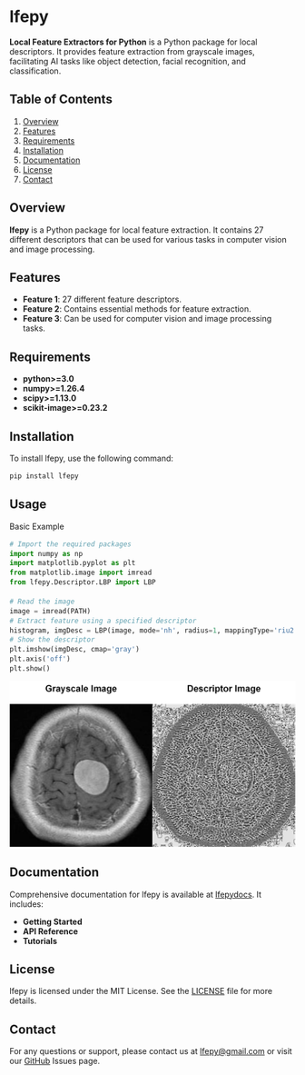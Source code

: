 # lfepy

**Local Feature Extractors for Python** is a Python package for local descriptors. It provides feature extraction from grayscale images, facilitating AI tasks like object detection, facial recognition, and classification.

## Table of Contents

1. [Overview](#overview)
2. [Features](#features)
3. [Requirements](#Requirements)
4. [Installation](#installation)
5. [Documentation](#documentation)
6. [License](#license)
7. [Contact](#contact)

## Overview

**lfepy** is a Python package for local feature extraction. It contains 27 different descriptors that can be used for various tasks in computer vision and image processing.

## Features

- **Feature 1**: 27 different feature descriptors.
- **Feature 2**: Contains essential methods for feature extraction.
- **Feature 3**: Can be used for computer vision and image processing tasks.

## Requirements

- **python>=3.0**
- **numpy>=1.26.4**
- **scipy>=1.13.0**
- **scikit-image>=0.23.2**

## Installation

To install lfepy, use the following command:

```bash
pip install lfepy
```
## Usage
Basic Example
```python
# Import the required packages
import numpy as np
import matplotlib.pyplot as plt
from matplotlib.image import imread
from lfepy.Descriptor.LBP import LBP

# Read the image
image = imread(PATH)
# Extract feature using a specified descriptor
histogram, imgDesc = LBP(image, mode='nh', radius=1, mappingType='riu2')
# Show the descriptor
plt.imshow(imgDesc, cmap='gray')
plt.axis('off')
plt.show()
```
![Alt text](example/Example.png)
## Documentation
Comprehensive documentation for lfepy is available at [lfepydocs](documentation). It includes:

- **Getting Started**
- **API Reference**
- **Tutorials**

## License
lfepy is licensed under the MIT License. See the [LICENSE](LICENSE.md) file for more details.

## Contact
For any questions or support, please contact us at lfepy@gmail.com or visit our [GitHub](https://github.com/lfepy/lfepy) Issues page.
